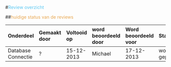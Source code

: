 #<font color='#5AC7F2'>Review overzicht</font>

##<font color='#E8A751'>huidige status van de reviews</font>

|Onderdeel			|Gemaakt door	|Voltooid op 	|word beoordeeld door 	|Word beoordeeld voor	|Status 		|Is top!	|
|:--				|:--			|:--			|:--					|:--					|:--							|:--|
|Database Connectie	|?				|15-12-2013		|Michael				|17-12-2013				|word geprogrammerd	|<font color='RED'>Nee</font>